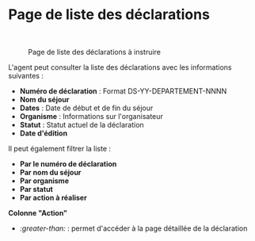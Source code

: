 # Page de liste des déclarations

<figure><img src="../../.gitbook/assets/Capture d’écran 2025-07-05 à 19.09.29.png" alt=""><figcaption><p>Page de liste des déclarations à instruire</p></figcaption></figure>

L'agent peut consulter la liste des déclarations avec les informations suivantes :

* **Numéro de déclaration** : Format DS-YY-DEPARTEMENT-NNNN
* **Nom du séjour**
* **Dates** : Date de début et de fin du séjour
* **Organisme** : Informations sur l'organisateur
* **Statut** : Statut actuel de la déclaration
* **Date d'édition**

Il peut également filtrer la liste :&#x20;

* **Par le numéro de déclaration**
* **Par nom du séjour**
* **Par organisme**
* **Par statut**
* **Par action à réaliser**

**Colonne "Action"**

* <i class="fa-greater-than">:greater-than:</i>  : permet d'accéder à la page détaillée de la déclaration
